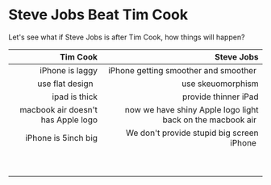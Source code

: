 # Steve Jobs Beat Tim Cook
Let's see what if Steve Jobs is after Tim Cook, how things will happen?


| Tim Cook      | Steve Jobs  |
|-------------:| -----:|
| iPhone is laggy   | iPhone getting smoother and smoother  |
| use flat design   | use skeuomorphism |
| ipad is thick   |  provide thinner iPad |
| macbook air doesn't has Apple logo   |  now we have shiny Apple logo light back on the macbook air  |
| iPhone is 5inch big   | We don't provide stupid big screen iPhone  |
|    |   |
|    |   |



